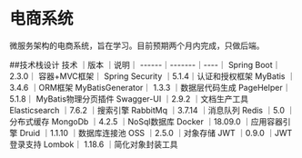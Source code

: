# 电商系统
微服务架构的电商系统，旨在学习。目前预期两个月内完成，只做后端。

##技术栈设计
技术	｜版本	｜说明｜
------｜-------｜----｜
Spring Boot｜	2.3.0｜	容器+MVC框架｜
Spring Security	｜5.1.4｜认证和授权框架
MyBatis	｜3.4.6	｜ORM框架
MyBatisGenerator｜	1.3.3	｜数据层代码生成
PageHelper｜	5.1.8｜	MyBatis物理分页插件
Swagger-UI	｜2.9.2	｜文档生产工具
Elasticsearch	｜7.6.2	｜搜索引擎
RabbitMq	｜3.7.14	｜消息队列
Redis	｜5.0	｜分布式缓存
MongoDb	｜4.2.5	｜NoSql数据库
Docker	｜18.09.0	｜应用容器引擎
Druid	｜1.1.10	｜数据库连接池
OSS	｜2.5.0	｜对象存储
JWT	｜0.9.0	｜JWT登录支持
Lombok｜	1.18.6	｜简化对象封装工具

